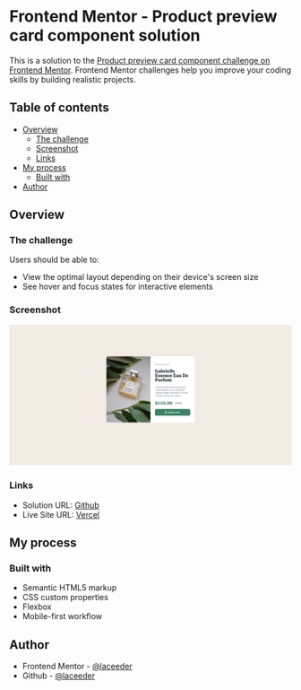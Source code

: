 # Frontend Mentor - Product preview card component solution

This is a solution to the [Product preview card component challenge on Frontend Mentor](https://www.frontendmentor.io/challenges/product-preview-card-component-GO7UmttRfa). Frontend Mentor challenges help you improve your coding skills by building realistic projects. 

## Table of contents

- [Overview](#overview)
  - [The challenge](#the-challenge)
  - [Screenshot](#screenshot)
  - [Links](#links)
- [My process](#my-process)
  - [Built with](#built-with)
- [Author](#author)

## Overview

### The challenge

Users should be able to:

- View the optimal layout depending on their device's screen size
- See hover and focus states for interactive elements

### Screenshot

![](./screenshot.png)

### Links

- Solution URL: [Github](https://github.com/laceeder/product-preview-card-component)
- Live Site URL: [Vercel](https://product-preview-card-component-five.vercel.app/)

## My process

### Built with

- Semantic HTML5 markup
- CSS custom properties
- Flexbox
- Mobile-first workflow

## Author

- Frontend Mentor - [@laceeder](https://www.frontendmentor.io/profile/laceeder)
- Github - [@laceeder](https://www.github.com/laceeder)